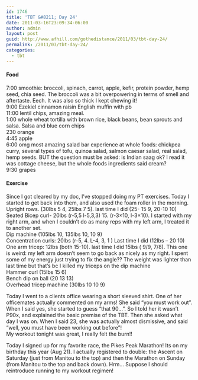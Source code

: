 ```yaml
---
id: 1746
title: 'TBT &#8211; Day 24'
date: 2011-03-16T23:09:34-06:00
author: admin
layout: post
guid: http://www.afhill.com/gothedistance/2011/03/tbt-day-24/
permalink: /2011/03/tbt-day-24/
categories:
  - tbt
---
```

#### Food

7:00 smoothie: broccoli, spinach, carrot, apple, kefir, protein powder, hemp seed, chia seed. The broccoli was a bit overpowering in terms of smell and aftertaste. Eech. It was also so thick I kept chewing it!  
9:00 Ezekiel cinnamon raisin English muffin with pb  
11:00 lentil chips, amazing meal.  
1:00 whole wheat tortilla with brown rice, black beans, bean sprouts and salsa. Salsa and blue corn chips  
230 orange  
4:45 apple  
6:00 omg most amazing salad bar experience at whole foods: chickpea curry, several types of tofu, quinoa salad, salmon caesar salad, real salad, hemp seeds. BUT the question must be asked: is Indian saag ok? I read it was cottage cheese, but the whole foods ingredients said cream?  
9:30 grapes

#### Exercise

Since I got cleared by my doc, I&#8217;ve stopped doing my PT exercises. Today I started to get back into them, and also used the foam roller in the morning.  
Upright rows. (30lbs 5 4, 25lbs 7 5). last time I did (25- 15 9, 20-10 10)  
Seated Bicep curl- 20lbs (r-5,5 l-5,3,3) 15. (r-3&#215;10, l-3&#215;10). I started with my right arm, and when I couldn&#8217;t do as many reps with my left arm, I treated it to another set.  
Dip machine (105lbs 10, 135lbs 10, 10 9)  
Concentration curls: 20lbs (r-5, 4. L-4, 3, 1 ) Last time I did (12lbs &#8211; 20 10)  
One arm tricep: 12lbs (both 15-10). last time I did 15lbs ( 9/9, 7/8). This one is weird: my left arm doesn&#8217;t seem to go back as nicely as my right. I spent some of my energy just trying to fix the angle?? The weight was lighter than last time but that&#8217;s bc I killed my triceps on the dip machine  
Hammer curl (15lbs 15 6)  
Bench dip on ball (20 13 13)  
Overhead tricep machine (30lbs 10 10 9)

Today I went to a clients office wearing a short sleeved shirt. One of her officemates actually commented on my arms! She said &#8220;you must work out&#8221;. When I said yes, she started to guess &#8220;that 90&#8230;&#8221;. So I told her it wasn&#8217;t P90x, and explained the basic premise of the TBT. Then she asked what day I was on. When I said 23, she was actually almost dismissive, and said &#8220;well, you must have been working out before&#8221;!  
My workout tonight was great, I really felt the burn!! 

Today I signed up for my favorite race, the Pikes Peak Marathon! Its on my birthday this year (Aug 21). I actually registered to double: the Ascent on Saturday (just from Manitou to the top) and then the Marathon on Sunday (from Manitou to the top and back down). Hrm&#8230; Suppose I should reintroduce running to my workout regimen!